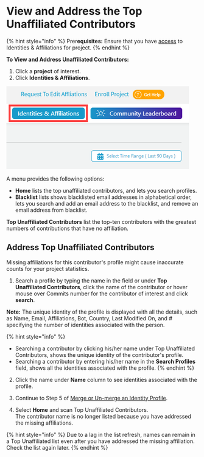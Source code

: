 # View and Address the Top Unaffiliated Contributors

{% hint style="info" %}
Prer**equisites:** Ensure that you have [access](request-access-to-affiliation-management.md) to Identities & Affiliations for project.
{% endhint %}

**To View and Address Unaffiliated Contributors:**

1. Click a **project** of interest.
2. Click **Identities & Affiliations**.

![](../../.gitbook/assets/identities-and-affiliations-button.png)

A menu provides the following options:

* **Home** lists the top unaffiliated contributors, and lets you search profiles.
* **Blacklist** lists shows blacklisted email addresses in alphabetical order, lets you search and add an email address to the blacklist, and remove an email address from blacklist.

**Top Unaffiliated Contributors** list the top-ten contributors with the greatest numbers of contributions that have no affiliation.

## Address Top Unaffiliated Contributors <a id="ViewandAddresstheTopUnaffiliatedContributors-AddressTopUnaffiliatedContributors"></a>

Missing affiliations for this contributor's profile might cause inaccurate counts for your project statistics.

1. Search a profile by typing the name in the field or under **Top Unaffiliated Contributors**, click the name of the contributor or hover mouse over Commits number for the contributor of interest and click **search**.

**Note:** The unique identity of the profile is displayed with all the details, such as Name, Email, Affiliations, Bot, Country, Last Modified On, and \# specifying the number of identities associated with the person.

{% hint style="info" %}
* Searching a contributor by clicking his/her name under Top Unaffiliated Contributors, shows the unique identity of the contributor's profile.
* Searching a contributor by entering his/her name in the **Search Profiles** field, shows all the identities associated with the profile.
{% endhint %}

2. Click the name under **Name** column to see identities associated with the profile.

3. Continue to Step 5 of [Merge or Un-merge an Identity Profile](merge-or-unmerge-an-identity-profile.md).

4. Select **Home** and scan Top Unaffiliated Contributors.  
The contributor name is no longer listed because you have addressed the missing affiliations.

{% hint style="info" %}
Due to a lag in the list refresh, names can remain in a Top Unaffiliated list even after you have addressed the missing affiliation. Check the list again later.
{% endhint %}

